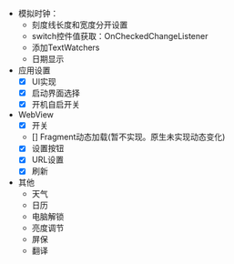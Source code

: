 - 模拟时钟：
  - 刻度线长度和宽度分开设置
  - switch控件值获取：OnCheckedChangeListener
  - 添加TextWatchers
  - 日期显示
- 应用设置
  - [x] UI实现
  - [x] 启动界面选择
  - [x] 开机自启开关
- WebView
  - [x] 开关
  - [] Fragment动态加载(暂不实现。原生未实现动态变化)
  - [x] 设置按钮
  - [x] URL设置
  - [x] 刷新
- 其他
  - 天气
  - 日历
  - 电脑解锁
  - 亮度调节
  - 屏保
  - 翻译